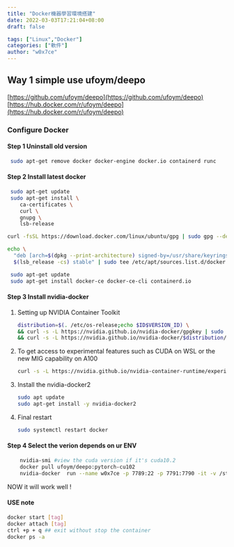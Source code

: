 ```yaml
---
title: "Docker機器學習環境搭建"
date: 2022-03-03T17:21:04+08:00
draft: false

tags: ["Linux","Docker"]
categories: ["軟件"]
author: "w0x7ce"
---
```


## Way 1 simple use ufoym/deepo

 [https://github.com/ufoym/deepo](https://github.com/ufoym/deepo)
 [https://hub.docker.com/r/ufoym/deepo](https://hub.docker.com/r/ufoym/deepo)

### Configure Docker

#### Step 1 Uninstall old version

```bash
 sudo apt-get remove docker docker-engine docker.io containerd runc
```

#### Step 2 Install latest docker

```bash
 sudo apt-get update
 sudo apt-get install \
    ca-certificates \
    curl \
    gnupg \
    lsb-release
```

```bash
curl -fsSL https://download.docker.com/linux/ubuntu/gpg | sudo gpg --dearmor -o /usr/share/keyrings/docker-archive-keyring.gpg
```

```bash
echo \
  "deb [arch=$(dpkg --print-architecture) signed-by=/usr/share/keyrings/docker-archive-keyring.gpg] https://download.docker.com/linux/ubuntu \
  $(lsb_release -cs) stable" | sudo tee /etc/apt/sources.list.d/docker.list > /dev/null
```

```bash
 sudo apt-get update
 sudo apt-get install docker-ce docker-ce-cli containerd.io
```

#### Step 3 Install nvidia-docker

1. Setting up NVIDIA Container Toolkit

    ```bash
    distribution=$(. /etc/os-release;echo $ID$VERSION_ID) \
    && curl -s -L https://nvidia.github.io/nvidia-docker/gpgkey | sudo apt-key add - \
    && curl -s -L https://nvidia.github.io/nvidia-docker/$distribution/nvidia-docker.list | sudo tee /etc/apt/sources.list.d/nvidia-docker.list
    ```

2. To get access to experimental features such as CUDA on WSL or the new MIG capability on A100

    ```bash
    curl -s -L https://nvidia.github.io/nvidia-container-runtime/experimental/$distribution/nvidia-container-runtime.list | sudo tee /etc/apt/sources.list.d/nvidia-container-runtime.list
    ```

3. Install the nvidia-docker2

    ```bash
    sudo apt update
    sudo apt-get install -y nvidia-docker2
    ```

4. Final restart

    ```bash
    sudo systemctl restart docker
    ```

#### Step 4 Select the verion depends on ur ENV

```bash
    nvidia-smi #view the cuda version if it's cuda10.2
    docker pull ufoym/deepo:pytorch-cu102
    nvidia-docker  run --name w0x7ce -p 7789:22 -p 7791:7790 -it -v /storage/xpq:/data ufoym/deepo:pytorch-cu102
```

NOW it will work well !

#### USE note

```bash
docker start [tag]
docker attach [tag]
ctrl +p + q ## exit without stop the container
docker ps -a
```
